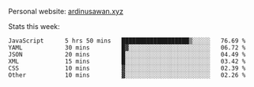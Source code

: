 Personal website: [ardinusawan.xyz](https://ardinusawan.xyz)

Stats this week:
<!--START_SECTION:waka-->

```text
JavaScript      5 hrs 50 mins   ███████████████████▒░░░░░   76.69 %
YAML            30 mins         █▓░░░░░░░░░░░░░░░░░░░░░░░   06.72 %
JSON            20 mins         █░░░░░░░░░░░░░░░░░░░░░░░░   04.49 %
XML             15 mins         █░░░░░░░░░░░░░░░░░░░░░░░░   03.42 %
CSS             10 mins         ▓░░░░░░░░░░░░░░░░░░░░░░░░   02.39 %
Other           10 mins         ▓░░░░░░░░░░░░░░░░░░░░░░░░   02.26 %
```

<!--END_SECTION:waka-->

